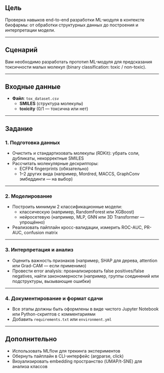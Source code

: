 ## Цель

Проверка навыков end-to-end разработки ML-модуля в контексте биофармы: от обработки структурных данных до построения и интерпретации модели.

---

## Сценарий

Вам необходимо разработать прототип ML-модуля для предсказания токсичности малых молекул (binary classification: toxic / non-toxic).

---

## Входные данные

- **Файл**: `tox_dataset.csv`
    - **SMILES** (структура молекулы)
    - **toxicity** (0/1 — токсична или нет)

---

## Задание

### 1. Подготовка данных

- Очистить и стандартизовать молекулы (RDKit): убрать соли, дубликаты, некорректные SMILES
- Рассчитать молекулярные дескрипторы:
    - ECFP4 fingerprints (обязательно)
    - 1–2 других вида (например, Mordred, MACCS, GraphConv эмбеддинги — на выбор)

---

### 2. Моделирование

- Построить минимум 2 классификационные модели:
    - классическую (например, RandomForest или XGBoost)
    - нейросетевую (например, MLP, GNN или 3D Transformer — упрощённо)
- Реализовать пайплайн кросс-валидации, измерить ROC-AUC, PR-AUC, confusion matrix

---

### 3. Интерпретация и анализ

- Оценить важность признаков (например, SHAP для дерева, attention или Grad-CAM — если применимо)
- Провести error analysis: проанализировать false positives/false negatives, найти закономерности (например, группы соединений или подструктуры, вызывающие ошибки)

---

### 4. Документирование и формат сдачи

- Все этапы должны быть оформлены в виде чистого Jupyter Notebook или Python-скриптов с комментариями
- Добавить `requirements.txt` или `environment.yml`

---

## Дополнительно

- Использовать MLflow для трекинга экспериментов
- Обернуть пайплайн в CLI-интерфейс (argparse, click)
- Визуализировать embedding пространство (UMAP/t-SNE) для анализа классов
